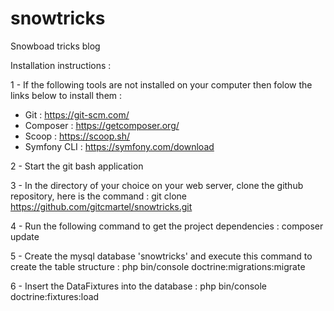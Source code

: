 # snowtricks
Snowboad tricks blog

Installation instructions : 

1 - If the following tools are not installed on your computer then folow the links below to install them : 
  - Git : https://git-scm.com/ 
  - Composer : https://getcomposer.org/ 
  - Scoop : https://scoop.sh/
  - Symfony CLI : https://symfony.com/download

2 - Start the git bash application 

3 - In the directory of your choice on your web server, clone the github repository, here is the command : git clone https://github.com/gitcmartel/snowtricks.git

4 - Run the following command to get the project dependencies : composer update

5 - Create the mysql database 'snowtricks' and execute this command to create the table structure : php bin/console doctrine:migrations:migrate

6 - Insert the DataFixtures into the database : php bin/console doctrine:fixtures:load
